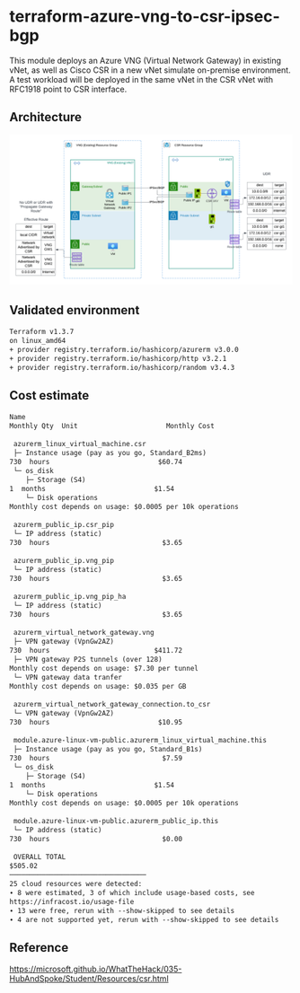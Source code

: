 # terraform-azure-vng-to-csr-ipsec-bgp

This module deploys an Azure VNG (Virtual Network Gateway) in existing vNet, as well as Cisco CSR in a new vNet simulate on-premise environment. A test workload will be deployed in the same vNet in the CSR vNet with RFC1918 point to CSR interface.


## Architecture
![Architecture](https://raw.githubusercontent.com/jye-aviatrix/terraform-azure-vng-to-csr-ipsec-bgp/master/20230302180102.png)

## Validated environment
```
Terraform v1.3.7
on linux_amd64
+ provider registry.terraform.io/hashicorp/azurerm v3.0.0
+ provider registry.terraform.io/hashicorp/http v3.2.1
+ provider registry.terraform.io/hashicorp/random v3.4.3
```

## Cost estimate
``` 
Name                                                                    Monthly Qty  Unit                      Monthly Cost

 azurerm_linux_virtual_machine.csr
 ├─ Instance usage (pay as you go, Standard_B2ms)                                730  hours                           $60.74
 └─ os_disk
    ├─ Storage (S4)                                                                1  months                           $1.54
    └─ Disk operations                                            Monthly cost depends on usage: $0.0005 per 10k operations

 azurerm_public_ip.csr_pip
 └─ IP address (static)                                                          730  hours                            $3.65

 azurerm_public_ip.vng_pip
 └─ IP address (static)                                                          730  hours                            $3.65

 azurerm_public_ip.vng_pip_ha
 └─ IP address (static)                                                          730  hours                            $3.65

 azurerm_virtual_network_gateway.vng
 ├─ VPN gateway (VpnGw2AZ)                                                       730  hours                          $411.72
 ├─ VPN gateway P2S tunnels (over 128)                            Monthly cost depends on usage: $7.30 per tunnel
 └─ VPN gateway data tranfer                                      Monthly cost depends on usage: $0.035 per GB

 azurerm_virtual_network_gateway_connection.to_csr
 └─ VPN gateway (VpnGw2AZ)                                                       730  hours                           $10.95

 module.azure-linux-vm-public.azurerm_linux_virtual_machine.this
 ├─ Instance usage (pay as you go, Standard_B1s)                                 730  hours                            $7.59
 └─ os_disk
    ├─ Storage (S4)                                                                1  months                           $1.54
    └─ Disk operations                                            Monthly cost depends on usage: $0.0005 per 10k operations  

 module.azure-linux-vm-public.azurerm_public_ip.this
 └─ IP address (static)                                                          730  hours                            $0.00

 OVERALL TOTAL                                                                                                       $505.02
──────────────────────────────────
25 cloud resources were detected:
∙ 8 were estimated, 3 of which include usage-based costs, see https://infracost.io/usage-file
∙ 13 were free, rerun with --show-skipped to see details
∙ 4 are not supported yet, rerun with --show-skipped to see details
```
## Reference

https://microsoft.github.io/WhatTheHack/035-HubAndSpoke/Student/Resources/csr.html